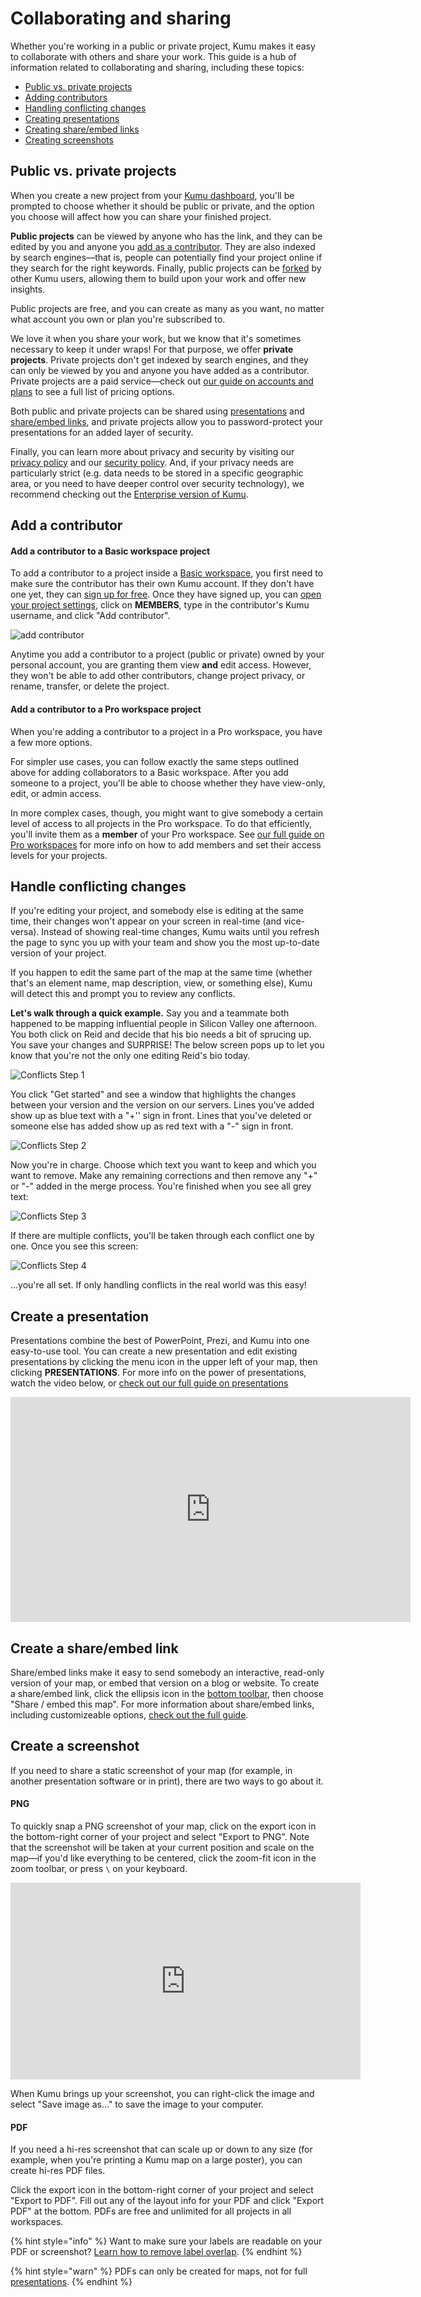 # Collaborating and sharing

Whether you're working in a public or private project, Kumu makes it easy to collaborate with others and share your work. This guide is a hub of information related to collaborating and sharing, including these topics:

* [Public vs. private projects](#public-vs-private-projects)
* [Adding contributors](#add-a-contributor)
* [Handling conflicting changes](#handle-conflicting-changes)
* [Creating presentations](#create-a-presentation)
* [Creating share/embed links](#create-a-shareembed-link)
* [Creating screenshots](#create-a-screenshot)

## Public vs. private projects

When you create a new project from your [Kumu dashboard](/overview/dashboard.md), you'll be prompted to choose whether it should be public or private, and the option you choose will affect how you can share your finished project.

**Public projects** can be viewed by anyone who has the link, and they can be edited by you and anyone you [add as a contributor](#add-a-contributor). They are also indexed by search engines—that is, people can potentially find your project online if they search for the right keywords. Finally, public projects can be [forked](/guides/forking.md) by other Kumu users, allowing them to build upon your work and offer new insights.

Public projects are free, and you can create as many as you want, no matter what account you own or plan you're subscribed to.

We love it when you share your work, but we know that it's sometimes necessary to keep it under wraps! For that purpose, we offer **private projects**. Private projects don't get indexed by search engines, and they can only be viewed by you and anyone you have added as a contributor. Private projects are a paid service—check out [our guide on accounts and plans](/overview/accounts-and-plans.md) to see a full list of pricing options.

Both public and private projects can be shared using [presentations](#create-a-presentation) and [share/embed links](#create-a-shareembed-link), and private projects allow you to password-protect your presentations for an added layer of security.

Finally, you can learn more about privacy and security by visiting our [privacy policy](https://kumu.io/privacy) and our [security policy](https://kumu.io/security). And, if your privacy needs are particularly strict (e.g. data needs to be stored in a specific geographic area, or you need to have deeper control over security technology), we recommend checking out the [Enterprise version of Kumu](/overview/accounts-and-plans.md#enterprise-version).

## Add a contributor

#### Add a contributor to a Basic workspace project

To add a contributor to a project inside a [Basic workspace](/overview/accounts-and-workspaces.md), you first need to make sure the contributor has their own Kumu account. If they don't have one yet, they can [sign up for free](https://kumu.io/join). Once they have signed up, you can [open your project settings](/overview/settings.md), click on **MEMBERS**, type in the contributor's Kumu username, and click "Add contributor".

![add contributor](/images/add-collaborator.png)

Anytime you add a contributor to a project (public or private) owned by your personal account, you are granting them view **and** edit access. However, they won't be able to add other contributors, change project privacy, or rename, transfer, or delete the project.


#### Add a contributor to a Pro workspace project

When you're adding a contributor to a project in a Pro workspace, you have a few more options.

For simpler use cases, you can follow exactly the same steps outlined above for adding collaborators to a Basic workspace. After you add someone to a project, you'll be able to choose whether they have view-only, edit, or admin access.

In more complex cases, though, you might want to give somebody a certain level of access to all projects in the Pro workspace. To do that efficiently, you'll invite them as a **member** of your Pro workspace. See [our full guide on Pro workspaces](/guides/pro-workspaces.md) for more info on how to add members and set their access levels for your projects.


## Handle conflicting changes

If you're editing your project, and somebody else is editing at the same time, their changes won't appear on your screen in real-time (and vice-versa). Instead of showing real-time changes, Kumu waits until you refresh the page to sync you up with your team and show you the most up-to-date version of your project.

If you happen to edit the same part of the map at the same time (whether that's an element name, map description, view, or something else), Kumu will detect this and prompt you to review any conflicts.

**Let's walk through a quick example.** Say you and a teammate both happened to be mapping influential people in Silicon Valley one afternoon. You both click on Reid and decide that his bio needs a bit of sprucing up. You save your changes and SURPRISE! The below screen pops up to let you know that you're not the only one editing Reid's bio today.

![Conflicts Step 1](/images/merge-1.png)

You click "Get started" and see a window that highlights the changes between your version and the version on our servers. Lines you've added show up as blue text with a "+'' sign in front. Lines that you've deleted or someone else has added show up as red text with a "-" sign in front.

![Conflicts Step 2](/images/merge-2.png)

Now you're in charge. Choose which text you want to keep and which you want to remove. Make any remaining corrections and then remove any "+" or "-" added in the merge process. You're finished when you see all grey text:

![Conflicts Step 3](/images/merge-3.png)

If there are multiple conflicts, you'll be taken through each conflict one by one. Once you see this screen:

![Conflicts Step 4](/images/merge-4.png)

...you're all set. If only handling conflicts in the real world was this easy!


## Create a presentation

Presentations combine the best of PowerPoint, Prezi, and Kumu into one easy-to-use tool. You can create a new presentation and edit existing presentations by clicking the menu icon <i class="fa fa-bars"></i> in the upper left of your map, then clicking **PRESENTATIONS**. For more info on the power of presentations, watch the video below, or [check out our full guide on presentations](/guides/presentations.md)

<iframe src="https://player.vimeo.com/video/118975099" width="640" height="360" frameborder="0" webkitallowfullscreen mozallowfullscreen allowfullscreen></iframe>


## Create a share/embed link

Share/embed links make it easy to send somebody an interactive, read-only version of your map, or embed that version on a blog or website. To create a share/embed link, click the ellipsis icon <i class="fa fa-ellipsis-h">  </i> in the [bottom toolbar](/overview/map-editor.md#bottom-toolbar), then choose "Share / embed this map". For more information about share/embed links, including customizeable options, [check out the full guide](/guides/share-and-embed.md).


## Create a screenshot

If you need to share a static screenshot of your map (for example, in another presentation software or in print), there are two ways to go about it.

#### PNG
To quickly snap a PNG screenshot of your map, click on the export icon in the bottom-right corner of your project and select "Export to PNG". Note that the screenshot will be taken at your current position and scale on the map—if you'd like everything to be centered, click the zoom-fit icon <i  class="glyphicon glyphicon-resize-small">  </i> in the zoom toolbar, or press `\` on your keyboard.

<p><iframe width="560" height="315" src="https://www.youtube.com/embed/66dz3DFJZi4" frameborder="0" allowfullscreen></iframe></p>

When Kumu brings up your screenshot, you can right-click the image and select "Save image as..." to save the image to your computer.

#### PDF
If you need a hi-res screenshot that can scale up or down to any size (for example, when you're printing a Kumu map on a large poster), you can create hi-res PDF files.

Click the export icon in the bottom-right corner of your project and select "Export to PDF". Fill out any of the layout info for your PDF and click "Export PDF" at the bottom. PDFs are free and unlimited for all projects in all workspaces.

{% hint style="info" %}
Want to make sure your labels are readable on your PDF or screenshot? <a class="alert-link" href="/guides/layouts/remove-overlap.md">Learn how to remove label overlap</a>.
{% endhint %}

{% hint style="warn" %}
PDFs can only be created for maps, not for full <a class="alert-link" href="/guides/presentations.md">presentations</a>.
{% endhint %}



